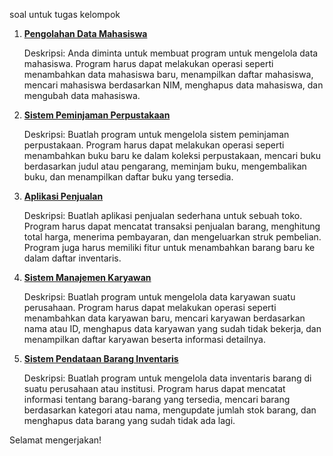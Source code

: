 soal untuk tugas kelompok

1. [**Pengolahan Data Mahasiswa**](/Tugas/TugasKelompok/1.PengolahanDataMahasiswa.md)

   Deskripsi:
   Anda diminta untuk membuat program untuk mengelola data mahasiswa. Program harus dapat melakukan operasi seperti menambahkan data mahasiswa baru, menampilkan daftar mahasiswa, mencari mahasiswa berdasarkan NIM, menghapus data mahasiswa, dan mengubah data mahasiswa.

2. [**Sistem Peminjaman Perpustakaan**](/Tugas/Tugas/Kelompok/2.SistemPeminjamanPerpustakaan.md)

   Deskripsi:
   Buatlah program untuk mengelola sistem peminjaman perpustakaan. Program harus dapat melakukan operasi seperti menambahkan buku baru ke dalam koleksi perpustakaan, mencari buku berdasarkan judul atau pengarang, meminjam buku, mengembalikan buku, dan menampilkan daftar buku yang tersedia.

3. [**Aplikasi Penjualan**](/Tugas/TugasKelompok/3.AplikasiPenjualan.md)

   Deskripsi:
   Buatlah aplikasi penjualan sederhana untuk sebuah toko. Program harus dapat mencatat transaksi penjualan barang, menghitung total harga, menerima pembayaran, dan mengeluarkan struk pembelian. Program juga harus memiliki fitur untuk menambahkan barang baru ke dalam daftar inventaris.

4. [**Sistem Manajemen Karyawan**](/Tugas/TugasKelompok/4.SistemManajemenKaryawan.md)

   Deskripsi:
   Buatlah program untuk mengelola data karyawan suatu perusahaan. Program harus dapat melakukan operasi seperti menambahkan data karyawan baru, mencari karyawan berdasarkan nama atau ID, menghapus data karyawan yang sudah tidak bekerja, dan menampilkan daftar karyawan beserta informasi detailnya.


5. [**Sistem Pendataan Barang Inventaris**](/Tugas/TugasKelompok/5.SistemPendataanBarangInventaris.md)

   Deskripsi:
   Buatlah program untuk mengelola data inventaris barang di suatu perusahaan atau institusi. Program harus dapat mencatat informasi tentang barang-barang yang tersedia, mencari barang berdasarkan kategori atau nama, mengupdate jumlah stok barang, dan menghapus data barang yang sudah tidak ada lagi.

 Selamat mengerjakan!